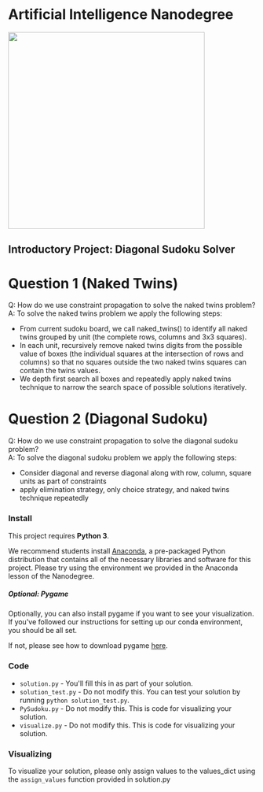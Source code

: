# Artificial Intelligence Nanodegree
<a href="https://youtu.be/kmY5Y0WkchE"><img src="https://cloud.githubusercontent.com/assets/2655537/25085333/3a198a58-2327-11e7-80f5-93b4a3d5cfd8.png" width="400"></a>

## Introductory Project: Diagonal Sudoku Solver

# Question 1 (Naked Twins)
Q: How do we use constraint propagation to solve the naked twins problem?  
A: To solve the naked twins problem we apply the following steps:
*  From current sudoku board, we call naked_twins() to identify all naked twins grouped by unit (the complete rows, columns and 3x3 squares). 
*  In each unit, recursively remove naked twins digits from the possible value of boxes (the individual squares at the intersection of rows and columns) so that no squares outside the two naked twins squares can contain the twins values.
*  We depth first search all boxes and repeatedly apply naked twins technique to narrow the search space of possible solutions iteratively.

# Question 2 (Diagonal Sudoku)
Q: How do we use constraint propagation to solve the diagonal sudoku problem?  
A: To solve the diagonal sudoku problem we apply the following steps:
* Consider diagonal and reverse diagonal along with row, column, square units as part of constraints
* apply elimination strategy, only choice strategy, and naked twins technique repeatedly 

### Install

This project requires **Python 3**.

We recommend students install [Anaconda](https://www.continuum.io/downloads), a pre-packaged Python distribution that contains all of the necessary libraries and software for this project. 
Please try using the environment we provided in the Anaconda lesson of the Nanodegree.

##### Optional: Pygame

Optionally, you can also install pygame if you want to see your visualization. If you've followed our instructions for setting up our conda environment, you should be all set.

If not, please see how to download pygame [here](http://www.pygame.org/download.shtml).

### Code

* `solution.py` - You'll fill this in as part of your solution.
* `solution_test.py` - Do not modify this. You can test your solution by running `python solution_test.py`.
* `PySudoku.py` - Do not modify this. This is code for visualizing your solution.
* `visualize.py` - Do not modify this. This is code for visualizing your solution.

### Visualizing

To visualize your solution, please only assign values to the values_dict using the ```assign_values``` function provided in solution.py
